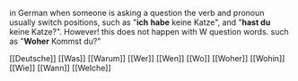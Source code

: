 in German when someone is asking a question the verb and pronoun usually switch positions, such as "**ich** **habe** keine Katze", and "**hast du** keine Katze?". However! this does not happen with W question words. such as "**Woher** Kommst du?"



[[Deutsche]]
[[Was]]
[[Warum]]
[[Wer]]
[[Wen]]
[[Wo]]
[[Woher]]
[[Wohin]]
[[Wie]]
[[Wann]]
[[Welche]]